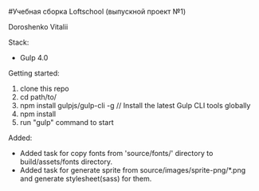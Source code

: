 
#Учебная сборка Loftschool (выпускной проект №1)

Doroshenko Vitalii

Stack:
 - Gulp 4.0
 
Getting started:

1. clone this repo
2. cd path/to/
3. npm install gulpjs/gulp-cli -g  // Install the latest Gulp CLI tools globally
4. npm install
6. run "gulp" command to start

Added:
- Added task for copy fonts from 'source/fonts/' directory to build/assets/fonts directory.
- Added task for generate sprite from source/images/sprite-png/*.png and generate stylesheet(sass) for them.
